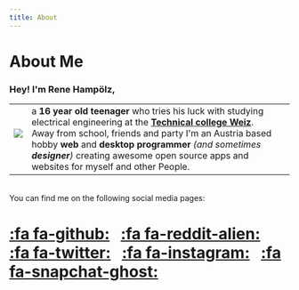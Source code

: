 ```yaml
---
title: About
---
```


# About Me

### Hey! I'm Rene Hampölz,

| | | |
|-|-|-|
| ![](ReneHamp%C3%B6lz.png#profile) <br/> &nbsp; | a **16 year old teenager** who tries his luck with studying electrical engineering at the [**Technical college Weiz**](https://htlweiz.at/). Away from school, friends and party I'm an Austria based hobby **web** and **desktop programmer** _(and sometimes **designer**)_ creating awesome open source apps and websites for myself and other People. |
<br/>
You can find me on the following social media pages:

[:fa fa-github:](https://github.com/hampoelz/) &nbsp; [:fa fa-reddit-alien:](https://www.reddit.com/user/hampoelz/) &nbsp; [:fa fa-twitter:](https://twitter.com/rene_hampi/) &nbsp; [:fa fa-instagram:](https://www.instagram.com/rene_hampi/) &nbsp; [:fa fa-snapchat-ghost:](https://www.snapchat.com/add/rene_hampi/) 
===

<style>
img[src*="#profile"] {
    max-width: 200px;
    height: auto;
}
</style>